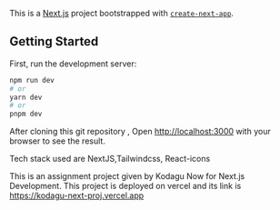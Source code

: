 This is a [Next.js](https://nextjs.org/) project bootstrapped with [`create-next-app`](https://github.com/vercel/next.js/tree/canary/packages/create-next-app).

## Getting Started

First, run the development server:

```bash
npm run dev
# or
yarn dev
# or
pnpm dev
```

After cloning this git repository ,
Open [http://localhost:3000](http://localhost:3000) with your browser to see the result.

Tech stack used are NextJS,Tailwindcss, React-icons

This is an assignment project given by Kodagu Now for Next.js Development.
This project is deployed on vercel and its link is https://kodagu-next-proj.vercel.app
